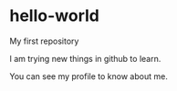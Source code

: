 # hello-world
My first repository
<p>I am trying new things in github to learn.</p>
You can see my profile to know about me.
